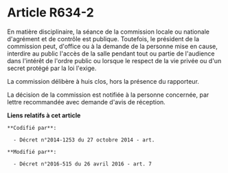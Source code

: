 # Article R634-2

En matière disciplinaire, la séance de la commission locale ou nationale d'agrément et de contrôle est publique. Toutefois,
le président de la commission peut, d'office ou à la demande de la personne mise en cause, interdire au public l'accès de la
salle pendant tout ou partie de l'audience dans l'intérêt de l'ordre public ou lorsque le respect de la vie privée ou d'un
secret protégé par la loi l'exige.

La commission délibère à huis clos, hors la présence du rapporteur.

La décision de la commission est notifiée à la personne concernée, par lettre recommandée avec demande d'avis de réception.

**Liens relatifs à cet article**

	**Codifié par**:

	  - Décret n°2014-1253 du 27 octobre 2014 - art.

	**Modifié par**:

	  - Décret n°2016-515 du 26 avril 2016 - art. 7
